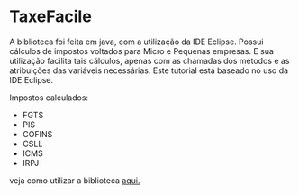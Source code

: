 # TaxeFacile

A biblioteca foi feita em java, com a utilização da IDE Eclipse. Possui cálculos de impostos voltados para Micro e Pequenas empresas. E sua utilização facilita tais cálculos, apenas com as chamadas dos métodos e as atribuições das variáveis necessárias. Este tutorial está baseado no uso da IDE Eclipse.

Impostos calculados:

 * FGTS
 * PIS
 * COFINS
 * CSLL
 * ICMS
 * IRPJ
 
veja como utilizar a biblioteca [aqui.](https://github.com/LaTaxeEstLeVol/TaxeFacile/wiki/Como-usar)
